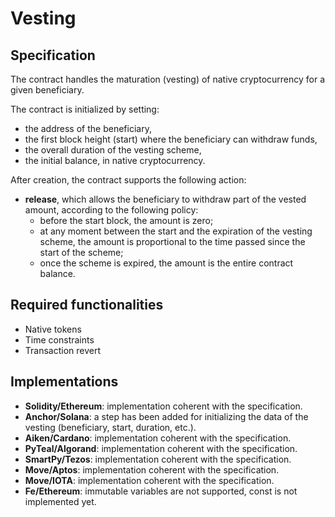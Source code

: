 # Vesting

## Specification

The contract handles the maturation (vesting) of native cryptocurrency for a given beneficiary. 

The contract is initialized by setting: 
- the address of the beneficiary,
- the first block height (start) where the beneficiary can withdraw funds,
- the overall duration of the vesting scheme,
- the initial balance, in native cryptocurrency.
 
After creation, the contract supports the following action:
- **release**, which allows the beneficiary to withdraw part of the vested amount, according to the following policy:
  - before the start block, the amount is zero;
  - at any moment between the start and the expiration of the vesting scheme, the amount is proportional to the time passed since the start of the scheme; 
  - once the scheme is expired, the amount is the entire contract balance. 

## Required functionalities

- Native tokens
- Time constraints
- Transaction revert
 
## Implementations

- **Solidity/Ethereum**: implementation coherent with the specification.
- **Anchor/Solana**:  a step has been added for initializing the data of the vesting (beneficiary, start, duration, etc.).
- **Aiken/Cardano**: implementation coherent with the specification.
- **PyTeal/Algorand**: implementation coherent with the specification.
- **SmartPy/Tezos**: implementation coherent with the specification.
- **Move/Aptos**: implementation coherent with the specification.
- **Move/IOTA**: implementation coherent with the specification.
- **Fe/Ethereum**: immutable variables are not supported, const is not implemented yet.
